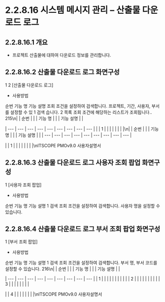 # 2.2.8.16 시스템 메시지 관리 – 산출물 다운로드 로그



## 2.2.8.16.1 개요

- 프로젝트 산출물에 대하여 다운로드 정보를 관리합니다.

## 2.2.8.16.2 산출물 다운로드 로그 화면구성

1
2
[산출물 다운로드 로그]

- 사용방법

순번 기능 명 기능 설명
조회 조건을 설정하여 검색합니다. 프로젝트, 기간, 사용자, 부서를 설정할 수 있
1 검색
습니다.
2 목록 조회 조건에 해당하는 리스트가 조회됩니다..
215\n|  | 순번 |  |  | 기능 명 |  |  | 기능 설명 |  |

| --- | --- | --- | --- | --- | --- | --- | --- | --- |
|  | 1 |  |  |  |  |  |  |  |\n|  | 순번 |  |  | 기능 명 |  |  | 기능 설명 |  |
| --- | --- | --- | --- | --- | --- | --- | --- | --- |

|  | 1 |  |  |  |  |  |  |  |\nITSCOPE PMOv9.0 사용자설명서

## 2.2.8.16.3 산출물 다운로드 로그 사용자 조회 팝업 화면구성

1
[사용자 조회 팝업]

- 사용방법

순번 기능 명 기능 설명
1 검색 조회 조건을 설정하여 검색합니다. 사용자 명을 설정할 수 있습니다.

## 2.2.8.16.4 산출물 다운로드 로그 부서 조회 팝업 화면구성

1
[부서 조회 팝업]

- 사용방법

순번 기능 명 기능 설명
1 검색 조회 조건을 설정하여 검색합니다. 부서 명, 부서 코드를 설정할 수 있습니다.
216\n|  | 순번 |  |  | 기능 명 |  |  | 기능 설명 |  |

| --- | --- | --- | --- | --- | --- | --- | --- | --- |
| 1 |  |  |  |  |  |  |  |  |
|  | 2 |  |  |  |  |  |  |  |
|  | 3 |  |  |  |  |  |  |  |

|  | 4 |  |  |  |  |  |  |  |\nITSCOPE PMOv9.0 사용자설명서

